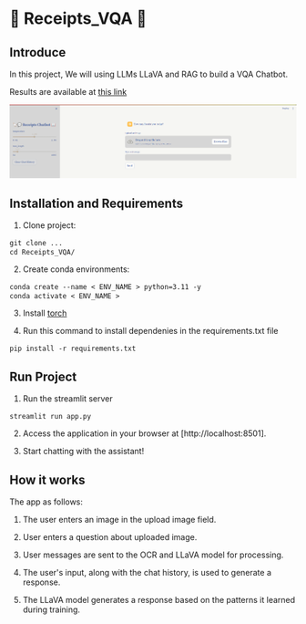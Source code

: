# 💬 Receipts_VQA 📖

## Introduce

In this project, We will using LLMs LLaVA and RAG to build a VQA Chatbot.

Results are available at [this link](https://inspire-lab.atlassian.net/jira/software/projects/AFT/boards/159?selectedIssue=AFT-76)

<div align="center"><img src="src/overview_chatbot.png" width="800"></div>

## Installation and Requirements

<!-- [ABSTRACT] -->

1. Clone project:

```shell
git clone ...
cd Receipts_VQA/
```

2. Create conda environments:

```shell
conda create --name < ENV_NAME > python=3.11 -y
conda activate < ENV_NAME >
```

3. Install [torch](https://pytorch.org/)

4. Run this command to install dependenies in the requirements.txt file

```shell
pip install -r requirements.txt
```

## Run Project

1. Run the streamlit server

``` shell
streamlit run app.py
```

2. Access the application in your browser at [http://localhost:8501].

3. Start chatting with the assistant!

## How it works
The app as follows:

1. The user enters an image in the upload image field.

2. User enters a question about uploaded image.

2. User messages are sent to the OCR and LLaVA model for processing.

3. The user's input, along with the chat history, is used to generate a response.

4. The LLaVA model generates a response based on the patterns it learned during training.
